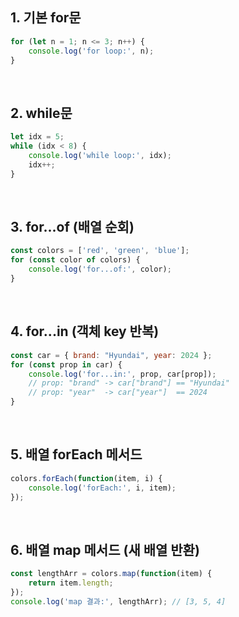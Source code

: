 ## 1. 기본 for문

```js
for (let n = 1; n <= 3; n++) {
    console.log('for loop:', n);
}
```

<br>

## 2. while문

```js
let idx = 5;
while (idx < 8) {
    console.log('while loop:', idx);
    idx++;
}
```

<br>

## 3. for...of (배열 순회)

```js
const colors = ['red', 'green', 'blue'];
for (const color of colors) {
    console.log('for...of:', color);
}
```

<br>

## 4. for...in (객체 key 반복)

```js
const car = { brand: "Hyundai", year: 2024 };
for (const prop in car) {
    console.log('for...in:', prop, car[prop]); 
    // prop: "brand" -> car["brand"] == "Hyundai"
    // prop: "year"  -> car["year"]  == 2024
}
```

<br>

## 5. 배열 forEach 메서드

```js
colors.forEach(function(item, i) {
    console.log('forEach:', i, item);
});
```

<br>

## 6. 배열 map 메서드 (새 배열 반환)

```js
const lengthArr = colors.map(function(item) {
    return item.length;
});
console.log('map 결과:', lengthArr); // [3, 5, 4]
```